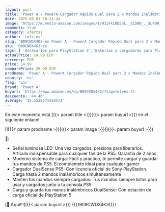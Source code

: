 ```yaml
---
layout: post
title: 'Power A - PowerA Cargador Rápido Dual para 2 x Mandos Inalámbricos DualSense  Estación Doble de Carga para Mandos de Sony PlayStation 5  Gris/Negro '
date: 2025-06-01 10:24:44
image: 'https://m.media-amazon.com/images/I/41iFkL0D5oL._SL500_._SL400_.jpg'
comments: true
category: ofertas
author: 'tole.es'
slug: 'B09CWDX4K3-es Power A - PowerA Cargador Rápido Dual para 2 x Mandos...'
sku: 'B09CWDX4K3-es'
tags: [ 'Accesorios para PlayStation 5','Baterías y cargadores para PlayStation 5','Cargadores para PlayStation 5','Hardware y juegos para PlayStation 5','Videojuegos','playstation','power a','🇪🇸', ]
actualPrice: 14.99 EUR
currency: EUR
price: 14.99
comparePrice: 26.99 EUR
prodname: 'Power A - PowerA Cargador Rápido Dual para 2 x Mandos Inalámbricos DualSense  Estación Doble de Carga para Mandos de Sony PlayStation 5  Gris/Negro '
country: 'es'
flag: '🇪🇸'
brand: 'Power A'
buyurl: 'https://www.amazon.es/dp/B09CWDX4K3/?tag=tolees-21'
descuento: '44.46'
average: '15.5528571428572'
---
```


En este momento está [{{< param title >}}]({{< param buyurl >}}) en el siguiente enlace!

[![{{< param prodname >}}]({{< param image >}})]({{< param buyurl >}})

🔎:

- Señal luminosa LED: Una vez cargados, presiona para liberarlos. Artículo indispensable para cualquier fan de la PS5. Garantía de 2 años
- Moderno sistema de carga: Fácil y práctico, te permite cargar y guardar tus mandos de PS5. El complemeto ideal para cualquier gamer
- Cargador DualSense PS5: Con licencia oficial de Sony PlayStation. Carga hasta 2 mandos inalámbricos simultáneamente
- Mantén tus mandos siempre cargados: Tus mandos siempre listos para usar y cargados junto a tu consola PS5
- Carga y guarda tus manos inalámbricos DualSense: Con estación de carga oficial de PlayStation 5

[🛒 Aquí!!!]({{< param buyurl >}})
{{<world>}}B09CWDX4K3{{</world>}}
